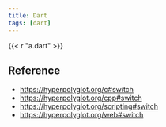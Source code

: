 ```yaml
---
title: Dart
tags: [dart]
---
```


{{< r "a.dart" >}}

## Reference

- <https://hyperpolyglot.org/c#switch>
- <https://hyperpolyglot.org/cpp#switch>
- <https://hyperpolyglot.org/scripting#switch>
- <https://hyperpolyglot.org/web#switch>
